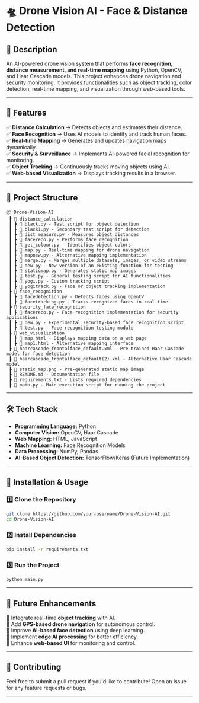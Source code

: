 # 🛸 Drone Vision AI - Face & Distance Detection

## 📄 Description
An AI-powered drone vision system that performs **face recognition, distance measurement, and real-time mapping** using Python, OpenCV, and Haar Cascade models. This project enhances drone navigation and security monitoring. It provides functionalities such as object tracking, color detection, real-time mapping, and visualization through web-based tools.

---

## 📜 Features
✅ **Distance Calculation** → Detects objects and estimates their distance.  
✅ **Face Recognition** → Uses AI models to identify and track human faces.  
✅ **Real-time Mapping** → Generates and updates navigation maps dynamically.  
✅ **Security & Surveillance** → Implements AI-powered facial recognition for monitoring.  
✅ **Object Tracking** → Continuously tracks moving objects using AI.  
✅ **Web-based Visualization** → Displays tracking results in a browser.  

---

## 📂 Project Structure
```
📦 Drone-Vision-AI  
 ┣ 📂 distance_calculation  
 ┃ ┣ 📜 black.py - Test script for object detection  
 ┃ ┣ 📜 black1.py - Secondary test script for detection  
 ┃ ┣ 📜 dist_measure.py - Measures object distances  
 ┃ ┣ 📜 facereco.py - Performs face recognition  
 ┃ ┣ 📜 get_colour.py - Identifies object colors  
 ┃ ┣ 📜 map.py - Real-time mapping for drone navigation  
 ┃ ┣ 📜 mapnew.py - Alternative mapping implementation  
 ┃ ┣ 📜 merge.py - Merges multiple datasets, images, or video streams  
 ┃ ┣ 📜 new.py - New version of an existing function for testing  
 ┃ ┣ 📜 staticmap.py - Generates static map images  
 ┃ ┣ 📜 test.py - General testing script for AI functionalities  
 ┃ ┣ 📜 yogi.py - Custom tracking script  
 ┃ ┣ 📜 yogitrack.py - Face or object tracking implementation  
 ┣ 📂 face_recognition  
 ┃ ┣ 📜 facedetection.py - Detects faces using OpenCV  
 ┃ ┣ 📜 facetracking.py - Tracks recognized faces in real-time  
 ┣ 📂 security_face_recognition  
 ┃ ┣ 📜 facereco.py - Face recognition implementation for security applications  
 ┃ ┣ 📜 new.py - Experimental security-based face recognition script  
 ┃ ┣ 📜 test.py - Face recognition testing module  
 ┣ 📂 web_visualization  
 ┃ ┣ 📜 map.html - Displays mapping data on a web page  
 ┃ ┣ 📜 map1.html - Alternative mapping interface  
 ┣ 📜 haarcascade_frontalface_default.xml - Pre-trained Haar Cascade model for face detection  
 ┣ 📜 haarcascade_frontalface_default(2).xml - Alternative Haar Cascade model  
 ┣ 📜 static_map.png - Pre-generated static map image  
 ┣ 📜 README.md - Documentation file  
 ┣ 📜 requirements.txt - Lists required dependencies  
 ┣ 📜 main.py - Main execution script for running the project  
```

---

## 🛠️ Tech Stack
- **Programming Language:** Python  
- **Computer Vision:** OpenCV, Haar Cascade  
- **Web Mapping:** HTML, JavaScript  
- **Machine Learning:** Face Recognition Models  
- **Data Processing:** NumPy, Pandas  
- **AI-Based Object Detection:** TensorFlow/Keras (Future Implementation)  

---

## 🚀 Installation & Usage

### 1️⃣ Clone the Repository
```sh
git clone https://github.com/your-username/Drone-Vision-AI.git  
cd Drone-Vision-AI
```

### 2️⃣ Install Dependencies
```sh
pip install -r requirements.txt
```

### 3️⃣ Run the Project
```sh
python main.py
```

---

## 📌 Future Enhancements
🔹 Integrate real-time **object tracking** with AI.  
🔹 Add **GPS-based drone navigation** for autonomous control.  
🔹 Improve **AI-based face detection** using deep learning.  
🔹 Implement **edge AI processing** for better efficiency.  
🔹 Enhance **web-based UI** for monitoring and control.  

---

## 🤝 Contributing
Feel free to submit a pull request if you'd like to contribute! Open an issue for any feature requests or bugs.

---



